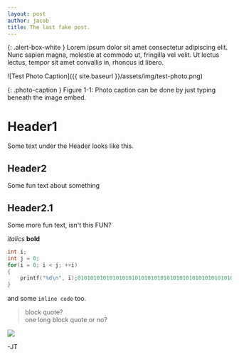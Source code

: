 ```yaml
---
layout: post
author: jacob
title: The last fake post.
---
```


{: .alert-box-white }
Lorem ipsum dolor sit amet consectetur adipiscing elit. Nunc sapien magna, molestie at commodo ut, fringilla vel velit. Ut lectus lectus, tempor sit amet convallis in, rhoncus id libero.

![Test Photo Caption]({{ site.baseurl }}/assets/img/test-photo.png)

{: .photo-caption }
Figure 1-1: Photo caption can be done by just typing beneath the image embed.

# Header1
Some text under the Header looks like this.

## Header2
Some fun text about something

## Header2.1
Some more fun text, isn't this FUN?

*italics*
**bold**

```c
int i;
int j = 0;
for(i = 0; i < j; ++i)
{
    printf("%d\n", i);010101010101010101010101010101010101010101010101010101010101
}
```

and some `inline code` too.

> block quote?<br>
> one long block quote
> or no?

![](http://i.giphy.com/ZpV2NfvmrpF84.gif)

-JT